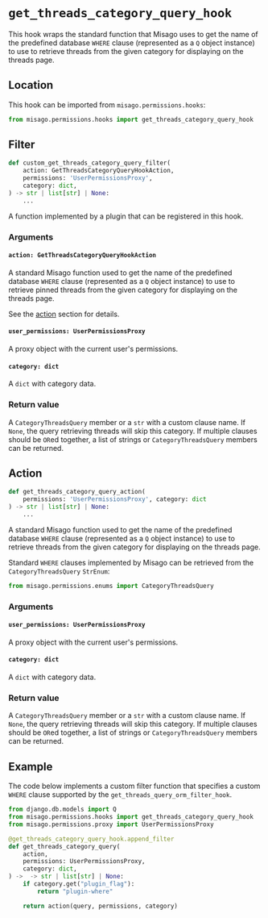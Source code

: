 # `get_threads_category_query_hook`

This hook wraps the standard function that Misago uses to get the name of the predefined database `WHERE` clause (represented as a `Q` object instance) to use to retrieve threads from the given category for displaying on the threads page.


## Location

This hook can be imported from `misago.permissions.hooks`:

```python
from misago.permissions.hooks import get_threads_category_query_hook
```


## Filter

```python
def custom_get_threads_category_query_filter(
    action: GetThreadsCategoryQueryHookAction,
    permissions: 'UserPermissionsProxy',
    category: dict,
) -> str | list[str] | None:
    ...
```

A function implemented by a plugin that can be registered in this hook.


### Arguments

#### `action: GetThreadsCategoryQueryHookAction`

A standard Misago function used to get the name of the predefined database `WHERE` clause (represented as a `Q` object instance) to use to retrieve pinned threads from the given category for displaying on the threads page.

See the [action](#action) section for details.


#### `user_permissions: UserPermissionsProxy`

A proxy object with the current user's permissions.


#### `category: dict`

A `dict` with category data.


### Return value

A `CategoryThreadsQuery` member or a `str` with a custom clause name. If `None`, the query retrieving threads will skip this category. If multiple clauses should be `OR`ed together, a list of strings or `CategoryThreadsQuery` members can be returned.


## Action

```python
def get_threads_category_query_action(
    permissions: 'UserPermissionsProxy', category: dict
) -> str | list[str] | None:
    ...
```

A standard Misago function used to get the name of the predefined database `WHERE` clause (represented as a `Q` object instance) to use to retrieve threads from the given category for displaying on the threads page.

Standard `WHERE` clauses implemented by Misago can be retrieved from the `CategoryThreadsQuery` `StrEnum`:

```python
from misago.permissions.enums import CategoryThreadsQuery
```


### Arguments

#### `user_permissions: UserPermissionsProxy`

A proxy object with the current user's permissions.


#### `category: dict`

A `dict` with category data.


### Return value

A `CategoryThreadsQuery` member or a `str` with a custom clause name. If `None`, the query retrieving threads will skip this category. If multiple clauses should be `OR`ed together, a list of strings or `CategoryThreadsQuery` members can be returned.


## Example

The code below implements a custom filter function that specifies a custom `WHERE` clause supported by the `get_threads_query_orm_filter_hook`.

```python
from django.db.models import Q
from misago.permissions.hooks import get_threads_category_query_hook
from misago.permissions.proxy import UserPermissionsProxy

@get_threads_category_query_hook.append_filter
def get_threads_category_query(
    action,
    permissions: UserPermissionsProxy,
    category: dict,
) ->  -> str | list[str] | None:
    if category.get("plugin_flag"):
        return "plugin-where"

    return action(query, permissions, category)
```